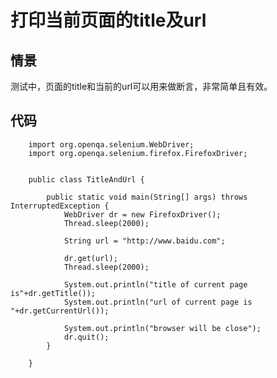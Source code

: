 打印当前页面的title及url
========================

情景
----
测试中，页面的title和当前的url可以用来做断言，非常简单且有效。

代码
----
```
	import org.openqa.selenium.WebDriver;
	import org.openqa.selenium.firefox.FirefoxDriver;


	public class TitleAndUrl {

		public static void main(String[] args) throws InterruptedException {
			WebDriver dr = new FirefoxDriver();
			Thread.sleep(2000);
			
			String url = "http://www.baidu.com";
			
			dr.get(url);
			Thread.sleep(2000);
			
			System.out.println("title of current page is"+dr.getTitle());
			System.out.println("url of current page is "+dr.getCurrentUrl());
			
			System.out.println("browser will be close");
			dr.quit();	
		}

	}	

```
